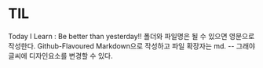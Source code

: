 # TIL
Today I Learn :  Be better than yesterday!!
폴더와 파일명은 될 수 있으면 영문으로 작성한다.
Github-Flavoured Markdown으로 작성하고 파일 확장자는 md.
-- 그래야 글씨에 디자인요소를 변경할 수 있다.
